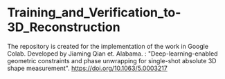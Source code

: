 # Training_and_Verification_to-3D_Reconstruction
The repository is created for the implementation of the work in Google Colab. Developed by Jiaming Qian et. Alabama. : "Deep-learning-enabled geometric constraints and phase unwrapping for single-shot absolute 3D shape measurement". https://doi.org/10.1063/5.0003217
